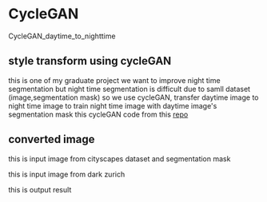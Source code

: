 # CycleGAN
CycleGAN_daytime_to_nighttime
## style transform using cycleGAN 
this is one of my graduate project 
we want to improve night time segmentation
but night time segmentation is difficult due to samll dataset (image,segmentation mask) 
so we use cycleGAN, transfer daytime image to night time image to train night time image with daytime image's segmentation mask 
this cycleGAN code from this [repo](https://github.com/hanyoseob/youtube-cnn-007-pytorch-cyclegan)

## converted image

this is input image from cityscapes dataset and segmentation mask 

this is input image from dark zurich 

this is output result 
